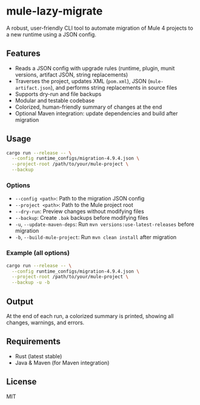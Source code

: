 # mule-lazy-migrate

A robust, user-friendly CLI tool to automate migration of Mule 4 projects to a new runtime using a JSON config.

## Features
- Reads a JSON config with upgrade rules (runtime, plugin, munit versions, artifact JSON, string replacements)
- Traverses the project, updates XML (`pom.xml`), JSON (`mule-artifact.json`), and performs string replacements in source files
- Supports dry-run and file backups
- Modular and testable codebase
- Colorized, human-friendly summary of changes at the end
- Optional Maven integration: update dependencies and build after migration

## Usage

```sh
cargo run --release -- \
  --config runtime_configs/migration-4.9.4.json \
  --project-root /path/to/your/mule-project \
  --backup
```

### Options
- `--config <path>`: Path to the migration JSON config
- `--project <path>`: Path to the Mule project root
- `--dry-run`: Preview changes without modifying files
- `--backup`: Create `.bak` backups before modifying files
- `-u`, `--update-maven-deps`: Run `mvn versions:use-latest-releases` before migration
- `-b`, `--build-mule-project`: Run `mvn clean install` after migration

### Example (all options)
```sh
cargo run --release -- \
  --config runtime_configs/migration-4.9.4.json \
  --project-root /path/to/your/mule-project \
  --backup -u -b
```

## Output
At the end of each run, a colorized summary is printed, showing all changes, warnings, and errors.

## Requirements
- Rust (latest stable)
- Java & Maven (for Maven integration)

## License
MIT 
